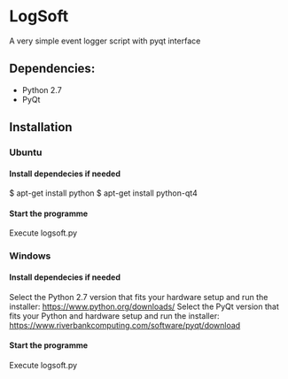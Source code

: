 # LogSoft
A very simple event logger script with pyqt interface

## Dependencies:
- Python 2.7
- PyQt

## Installation 
### Ubuntu
#### Install dependecies if needed
$ apt-get install python
$ apt-get install python-qt4
#### Start the programme
Execute logsoft.py

### Windows
#### Install dependecies if needed
Select the Python 2.7 version that fits your hardware setup and run the installer: https://www.python.org/downloads/
Select the PyQt version that fits your Python and hardware setup and run the installer: https://www.riverbankcomputing.com/software/pyqt/download
#### Start the programme
Execute logsoft.py
